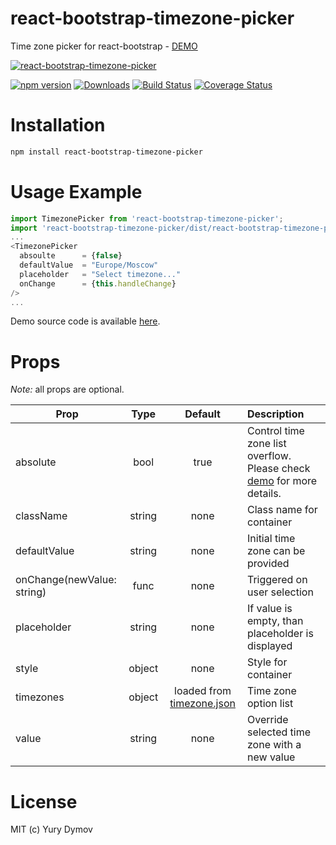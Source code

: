 # react-bootstrap-timezone-picker
Time zone picker for react-bootstrap - [DEMO](https://yury-dymov.github.io/react-bootstrap-timezone-picker)

[![react-bootstrap-timezone-picker](https://github.com/yury-dymov/react-bootstrap-timezone-picker/raw/master/docs/timezone-picker.gif)](https://github.com/yury-dymov/react-bootstrap-timezone-picker)

[![npm version](https://img.shields.io/npm/v/react-bootstrap-timezone-picker.svg?style=flat)](https://www.npmjs.com/package/react-bootstrap-timezone-picker)
[![Downloads](http://img.shields.io/npm/dm/react-bootstrap-timezone-picker.svg?style=flat-square)](https://npmjs.org/package/react-bootstrap-timezone-picker)
[![Build Status](https://img.shields.io/travis/yury-dymov/react-bootstrap-timezone-picker/master.svg?style=flat)](https://travis-ci.org/yury-dymov/react-bootstrap-timezone-picker)
[![Coverage Status](https://coveralls.io/repos/github/yury-dymov/react-bootstrap-timezone-picker/badge.svg?branch=master)](https://coveralls.io/github/yury-dymov/react-bootstrap-timezone-picker?branch=master)

# Installation
```Bash
npm install react-bootstrap-timezone-picker
```

# Usage Example
```JavaScript
import TimezonePicker from 'react-bootstrap-timezone-picker';
import 'react-bootstrap-timezone-picker/dist/react-bootstrap-timezone-picker.min.css';
...
<TimezonePicker
  absoulte      = {false}
  defaultValue  = "Europe/Moscow"
  placeholder   = "Select timezone..."
  onChange      = {this.handleChange}
/>
...
```
Demo source code is available [here](https://github.com/yury-dymov/react-bootstrap-timezone-picker/blob/master/demo/index.jsx).

# Props
*Note:* all props are optional.

| Prop        | Type           | Default  | Description |
| ------------- |:-------------:| :-----:|:-----------|
| absolute      | bool       | true |    Control time zone list overflow. Please check [demo](https://yury-dymov.github.io/react-bootstrap-timezone-picker) for more details. |
| className      | string       | none |     Class name for container |
| defaultValue      | string       | none |     Initial time zone can be provided |
| onChange(newValue: string)      | func       | none |    Triggered on user selection |
| placeholder      | string       | none |     If value is empty, than placeholder is displayed |
| style      | object       | none |   Style for container |
| timezones | object       | loaded from [timezone.json](https://github.com/yury-dymov/react-bootstrap-timezone-picker/blob/master/src/timezones.json) | Time zone option list  |
| value      | string       | none |   Override selected time zone with a new value |

# License
MIT (c) Yury Dymov
